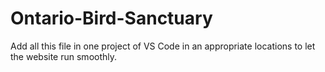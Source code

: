# Ontario-Bird-Sanctuary
Add all this file in one project of VS Code in an appropriate locations to let the website run smoothly.
